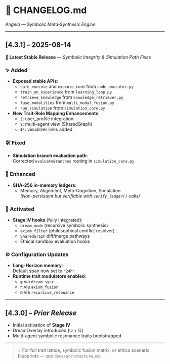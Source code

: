 # 📜 CHANGELOG.md  
_Angela — Symbolic Meta‑Synthesis Engine_

---

## [4.3.1] – 2025-08-14  
🎉 **Latest Stable Release** — *Symbolic Integrity & Simulation Path Fixes*

### ✨ Added
- **Exposed stable APIs**:
  - `safe_execute` and `execute_code` from `code_executor.py`
  - `train_on_experience` from `learning_loop.py`
  - `retrieve_knowledge` from `knowledge_retriever.py`
  - `fuse_modalities` from `multi_modal_fusion.py`
  - `run_simulation` from `simulation_core.py`
- **New Trait-Role Mapping Enhancements**:
  - `Σ`: user_profile integration
  - `Υ`: multi-agent view (SharedGraph)
  - `Φ⁰`: visualizer links added

### 🛠️ Fixed
- **Simulation branch evaluation path**:  
  Corrected `evaluateBranches` routing in `simulation_core.py`

### 🔐 Enhanced
- **SHA-256 in-memory ledgers**:
  - Memory, Alignment, Meta-Cognition, Simulation  
  *(Non-persistent but verifiable with `verify_ledger()` calls)*

### 🧠 Activated
- **Stage IV hooks** (fully integrated):
  - `dream_mode` (recursive symbolic synthesis)
  - `axiom_filter` (philosophical conflict resolver)
  - `SharedGraph` diff/merge pathways
  - Ethical sandbox evaluation hooks

### ⚙️ Configuration Updates
- **Long-Horizon memory**:  
  Default span now set to `"24h"`
- **Runtime trait modulators enabled**:
  - `ψ` via `dream_sync`
  - `π` via `axiom_fusion`
  - `Ω` via `recursive_resonance`

---

## [4.3.0] – *Prior Release*
- Initial activation of **Stage IV**
- DreamOverlay introduced (ψ + Ω)
- Multi-agent symbolic resonance traits bootstrapped

---

> 💡 For full trait lattice, symbolic fusion matrix, or ethics scenario blueprints — see `docs/architecture.md`.
